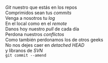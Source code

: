 *Git* nuestro que estás en los repos  
Comprimidos sean tus *commits*  
Venga a nosotros tu *log*  
En el local como en el *remote*  
Danos hoy nuestro *pull* de cada día  
Perdona nuestros *conflictos*  
Como también perdonamos los de otros geeks  
No nos dejes caer en *detached HEAD*  
y líbranos de *SVN*  
`git commit --amend`
